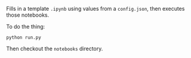 Fills in a template `.ipynb` using values from a `config.json`, then executes those notebooks.

To do the thing:

```
python run.py
```

Then checkout the `notebooks` directory.
